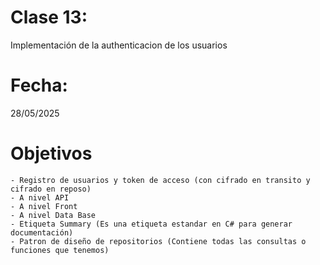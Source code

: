# Clase 13: 
Implementación de la authenticacion de los usuarios 

# Fecha: 
28/05/2025

# Objetivos
    - Registro de usuarios y token de acceso (con cifrado en transito y cifrado en reposo)
    - A nivel API
    - A nivel Front 
    - A nivel Data Base
    - Etiqueta Summary (Es una etiqueta estandar en C# para generar documentación)
    - Patron de diseño de repositorios (Contiene todas las consultas o funciones que tenemos)